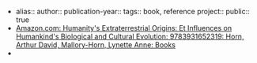 - alias::
  author::
  publication-year::
  tags:: book, reference
  project:: 
  public:: true
- [Amazon.com: Humanity's Extraterrestrial Origins: Et Influences on Humankind's Biological and Cultural Evolution: 9783931652319: Horn, Arthur David, Mallory-Horn, Lynette Anne: Books](https://www.amazon.com/Humanitys-Extraterrestrial-Origins-Influences-Humankinds/dp/3931652319/ref=as_sl_pc_tf_til?tag=cnazos-20&linkCode=w00&linkId=078ca2a589c5b96325144ee399d15cfb&creativeASIN=3931652319)
-